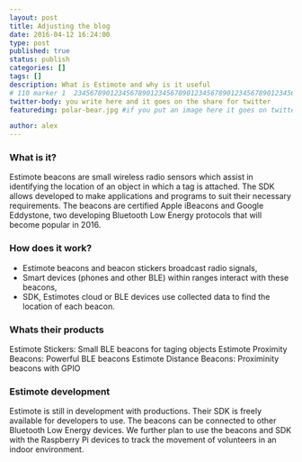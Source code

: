 ```yaml
---
layout: post
title: Adjusting the blog
date: 2016-04-12 16:24:00
type: post
published: true
status: publish
categories: []
tags: []
description: What is Estimote and why is it useful
# 110 marker 1  234567890123456789012345678901234567890123456789012345678901234567890123456789012345678901234567890123456789
twitter-body: you write here and it goes on the share for twitter
featuredimg: polar-bear.jpg #if you put an image here it goes on twitter too

author: alex
---
```


### What is it?

Estimote beacons are small wireless radio sensors which assist in identifying the location of an object in which a tag is attached. The SDK allows developed to make applications and programs to suit their necessary requirements. The beacons are certified Apple iBeacons and Google Eddystone, two developing Bluetooth Low Energy protocols that will become popular in 2016.

### How does it work?

- Estimote beacons and beacon stickers broadcast radio signals,
- Smart devices (phones and other BLE) within ranges interact with these beacons,
- SDK, Estimotes cloud or BLE devices use collected data to find the location of each beacon.

### Whats their products

Estimote Stickers: Small BLE beacons for taging objects
Estimote Proximity Beacons: Powerful BLE beacons
Estimote Distance Beacons: Proximinity beacons with GPIO

### Estimote development

Estimote is still in development with productions. Their SDK is freely available for developers to use. The beacons can be connected to other Bluetooth Low Energy devices. We further plan to use the beacons and SDK with the Raspberry Pi devices to track the movement of volunteers in an indoor environment.
